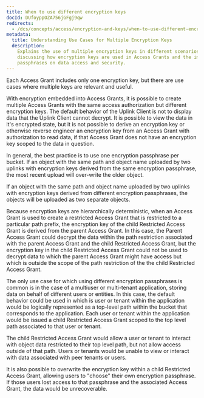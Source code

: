 ```yaml
---
title: When to use different encryption keys
docId: DUfoyppOZA756jGFgj9qw
redirects:
  - /dcs/concepts/access/encryption-and-keys/when-to-use-different-encryption-keys
metadata:
  title: Understanding Use Cases for Multiple Encryption Keys
  description:
    Explains the use of multiple encryption keys in different scenarios,
    discussing how encryption keys are used in Access Grants and the impact of different
    passphrases on data access and security.
---
```


Each Access Grant includes only one encryption key, but there are use cases where multiple keys are relevant and useful.

With encryption embedded into Access Grants, it is possible to create multiple Access Grants with the same access authorization but different encryption keys. The default behavior of the Uplink Client is not to display data that the Uplink Client cannot decrypt. It is possible to view the data in it's encrypted state, but it is not possible to derive an encryption key or otherwise reverse engineer an encryption key from an Access Grant with authorization to read data, if that Access Grant does not have an encryption key scoped to the data in question.

In general, the best practice is to use one encryption passphrase per bucket. If an object with the same path and object name uploaded by two uplinks with encryption keys derived from the same encryption passphrase, the most recent upload will over-write the older object.

If an object with the same path and object name uploaded by two uplinks with encryption keys derived from different encryption passphrases, the objects will be uploaded as two separate objects.

Because encryption keys are hierarchically deterministic, when an Access Grant is used to create a restricted Access Grant that is restricted to a particular path prefix, the encryption key of the child Restricted Access Grant is derived from the parent Access Grant. In this case, the Parent Access Grant could decrypt the data within the path restriction associated with the parent Access Grant and the child Restricted Access Grant, but the encryption key in the child Restricted Access Grant could not be used to decrypt data to which the parent Access Grant might have access but which is outside the scope of the path restriction of the the child Restricted Access Grant.

The only use case for which using different encryption passphrases is common is in the case of a multiuser or multi-tenant application, storing data on behalf of different users or entities. In this case, the default behavior could be used in which is user or tenant within the application would be logically represented as a top-level path within the bucket that corresponds to the application. Each user or tenant within the application would be issued a child Restricted Access Grant scoped to the top level path associated to that user or tenant.

The child Restricted Access Grant would allow a user or tenant to interact with object data restricted to their top level path, but not allow access outside of that path. Users or tenants would be unable to view or interact with data associated with peer tenants or users.

It is also possible to overwrite the encryption key within a child Restricted Access Grant, allowing users to "choose" their own encryption passphrase. If those users lost access to that passphrase and the associated Access Grant, the data would be unrecoverable.
